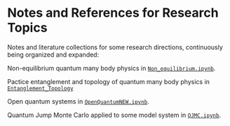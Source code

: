 # Notes and References for Research Topics

Notes and literature collections for some research directions, continuously being organized and expanded:

Non-equilibrium quantum many body physics in [`Non_equilibrium.ipynb`](https://github.com/JSKao/Computational-Quantum-Many-Body-Physics/blob/main/Non_equilibrium.ipynb). 


Pactice entanglement and topology of quantum many body physics in [`Entanglement_Topology`](https://github.com/JSKao/Computational-Quantum-Many-Body-Physics/blob/main/Entanglement_Topology.ipynb)

Open quantum systems in [`OpenQuantumNEW.ipynb`](https://github.com/JSKao/Notes_and_References/blob/main/OpenQuantumNEW.ipynb).

Quantum Jump Monte Carlo applied to some model system in [`QJMC.ipynb`](https://github.com/JSKao/Notes_and_References/blob/main/QJMC.ipynb).
